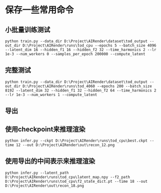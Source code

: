 # 保存一些常用命令

## 小批量训练测试
`python train.py --data_dir D:\Project\AIRender\dataset\tod_output --out_dir D:\Project\AIRender\runs\tod_cpu --epochs 5 --batch_size 4096 --latent_dim 16 --hidden_f1 16 --hidden_f2 32 --time_harmonics 2 --lr 1e-3 --num_workers 0 --samples_per_epoch 200000 --compute_latent`

## 完整测试
`python train.py --data_dir D:\Project\AIRender\dataset\tod_output --out_dir D:\Project\AIRender\runs\tod_4060 --epochs 200 --batch_size 8192 --latent_dim 32 --hidden_f1 32 --hidden_f2 64 --time_harmonics 2 --lr 1e-3 --num_workers 1 --compute_latent`

## 导出

## 使用checkpoint来推理渲染
`python infer.py --ckpt D:\Project\AIRender\runs\tod_cpu\best.ckpt --time 12 --out D:\Project\AIRender\out\recon_12.png`

## 使用导出的中间表示来推理渲染
`python infer.py --latent_path D:\Project\AIRender\runs\tod_cpu\latent_map.npy --f2_path D:\Project\AIRender\runs\tod_cpu\f2_state_dict.pt --time 18 --out D:\Project\AIRender\out\recon_18.png`